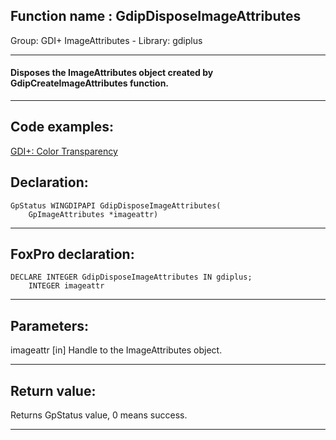 
## Function name : GdipDisposeImageAttributes
Group: GDI+ ImageAttributes - Library: gdiplus    
***  


#### Disposes the ImageAttributes object created by GdipCreateImageAttributes function.
***  


## Code examples:
[GDI+: Color Transparency](../../samples/sample_549.md)  

## Declaration:
```foxpro  
GpStatus WINGDIPAPI GdipDisposeImageAttributes(
	GpImageAttributes *imageattr)  
```  
***  


## FoxPro declaration:
```foxpro  
DECLARE INTEGER GdipDisposeImageAttributes IN gdiplus;
	INTEGER imageattr  
```  
***  


## Parameters:
imageattr
[in] Handle to the ImageAttributes object.  
***  


## Return value:
Returns GpStatus value, 0 means success.  
***  

